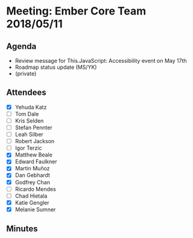 # Meeting: Ember Core Team 2018/05/11

## Agenda

- Review message for This.JavaScript: Accessibility event on May 17th
- Roadmap status update (MS/YK)
- (private)

## Attendees

- [x] Yehuda Katz
- [ ] Tom Dale
- [ ] Kris Selden
- [ ] Stefan Pennter
- [ ] Leah Silber
- [ ] Robert Jackson
- [ ] Igor Terzic
- [x] Matthew Beale
- [x] Edward Faulkner
- [x] Martin Muñoz
- [x] Dan Gebhardt
- [x] Godfrey Chan
- [ ] Ricardo Mendes
- [ ] Chad Hietala
- [x] Katie Gengler
- [x] Melanie Sumner

## Minutes


